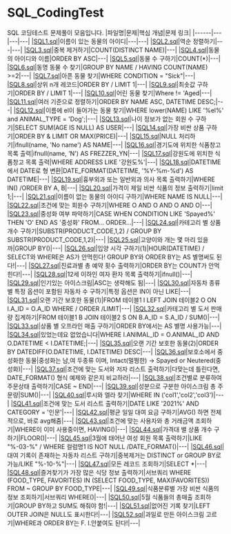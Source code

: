 # SQL_CodingTest
SQL 코딩테스트 문제풀이 모음입니다.
|파일명|문제|핵심 개념|문제 링크|
|------|---|---|---|
|[SQL1.sql](https://github.com/ilmechaJu/SQL_CodingTest/blob/main/solutions/SQL1.sql)|이름이 있는 동물의 아이디|---|---|
|[SQL2.sql](https://github.com/ilmechaJu/SQL_CodingTest/blob/main/solutions/SQL2.sql)|역순 정렬하기|---|---|
|[SQL3.sql](https://github.com/ilmechaJu/SQL_CodingTest/blob/main/solutions/SQL3.sql)|중복 제거하기|COUNT(DISTINCT NAME)|---|
|[SQL4.sql](https://github.com/ilmechaJu/SQL_CodingTest/blob/main/solutions/SQL4.sql)|동물의 아이디와 이름|ORDER BY ASC|---|
|[SQL5.sql](https://github.com/ilmechaJu/SQL_CodingTest/blob/main/solutions/SQL5.sql)|동물 수 구하기|COUNT(*)|---|
|[SQL6.sql](https://github.com/ilmechaJu/SQL_CodingTest/blob/main/solutions/SQL6.sql)|동명 동물 수 찾기|GROUP BY NAME / HAVING COUNT(NAME) >=2|---|
|[SQL7.sql](https://github.com/ilmechaJu/SQL_CodingTest/blob/main/solutions/SQL7.sql)|아픈 동물 찾기|WHERE CONDITION = "Sick"|---|
|[SQL8.sql](https://github.com/ilmechaJu/SQL_CodingTest/blob/main/solutions/SQL8.sql)|상위 n개 레코드|ORDER BY / LIMIT 1|---|
|[SQL9.sql](https://github.com/ilmechaJu/SQL_CodingTest/blob/main/solutions/SQL9.sql)|최솟값 구하기|ORDER BY / LIMIT 1|---|
|[SQL10.sql](https://github.com/ilmechaJu/SQL_CodingTest/blob/main/solutions/SQL10.sql)|어린 동물 찾기|Where != 'Aged|---|
|[SQL11.sql](https://github.com/ilmechaJu/SQL_CodingTest/blob/main/solutions/SQL11.sql)|여러 기준으로 정렬하기|ORDER BY NAME ASC, DATETIME DESC;|---|
|[SQL12.sql](https://github.com/ilmechaJu/SQL_CodingTest/blob/main/solutions/SQL12.sql)|이름에 el이 들어가는 동물 찾기|WHERE lower(NAME) LIKE '%el%' and ANIMAL_TYPE = 'Dog';|---|
|[SQL13.sql](https://github.com/ilmechaJu/SQL_CodingTest/blob/main/solutions/SQL13.sql)|나이 정보가 없는 회원 수 구하기|SELECT SUM(AGE IS NULL) AS USER|---|
|[SQL14.sql](https://github.com/ilmechaJu/SQL_CodingTest/blob/main/solutions/SQL14.sql)|가장 비싼 상품 구하기|ORDER BY & LIMIT OR MAX(PRICE)|---|
|[SQL15.sql](https://github.com/ilmechaJu/SQL_CodingTest/blob/main/solutions/SQL15.sql)|NULL 처리하기|ifnull(name, 'No name') AS NAME|---|
|[SQL16.sql](https://github.com/ilmechaJu/SQL_CodingTest/blob/main/solutions/SQL16.sql)|경기도에 위치한 식품창고 목록 출력|ifnull(name, 'N') AS FREZZER_YN|---|
|[SQL17.sql](https://github.com/ilmechaJu/SQL_CodingTest/blob/main/solutions/SQL17.sql)|강원도에 위치한 식품창고 목록 출력|WHERE ADDRESS LIKE '강원도%'|---|
|[SQL18.sql](https://github.com/ilmechaJu/SQL_CodingTest/blob/main/solutions/SQL18.sql)|DATETIME에서 DATE로 형 변환|DATE_FORMAT(DATETIME, '%Y-%m-%d') AS DATETIME|---|
|[SQL19.sql](https://github.com/ilmechaJu/SQL_CodingTest/blob/main/solutions/SQL19.sql)|흉부외과 또는 일반외과 의사 목록 출력하기|WHERE IN() /ORDER BY A, B|---|
|[SQL20.sql](https://github.com/ilmechaJu/SQL_CodingTest/blob/main/solutions/SQL20.sql)|가격이 제일 비싼 식품의 정보 출력하기|limit 1;|---|
|[SQL21.sql](https://github.com/ilmechaJu/SQL_CodingTest/blob/main/solutions/SQL21.sql)|이름이 없는 동물의 아이디 구하기|WHERE NAME IS NULL|---|
|[SQL22.sql](https://github.com/ilmechaJu/SQL_CodingTest/blob/main/solutions/SQL22.sql)|조건에 맞는 회원수 구하기|WHERE O AND O AND O AND O|---|
|[SQL23.sql](https://github.com/ilmechaJu/SQL_CodingTest/blob/main/solutions/SQL23.sql)|중성화 여부 파악하기|CASE WHEN CONDITION LIKE 'Spayed%' THEN 'O' END AS '중성화' FROM... ORDER...|---|
|[SQL24.sql](https://github.com/ilmechaJu/SQL_CodingTest/blob/main/solutions/SQL24.sql)|카테고리 별 상품 개수 구하기|SUBSTR(PRODUCT_CODE,1,2) / GROUP BY SUBSTR(PRODUCT_CODE,1,2)|---|
|[SQL25.sql](https://github.com/ilmechaJu/SQL_CodingTest/blob/main/solutions/SQL25.sql)|고양이와 개는 몇 마리 있을까|GROUP BY()|---|
|[SQL26.sql](https://github.com/ilmechaJu/SQL_CodingTest/blob/main/solutions/SQL26.sql)|입양 시각 구하기(1)|HOUR(DATETIME) / SELECT와 WHERE은 AS가 안먹힌다! GROUP BY와 ORDER BY는 AS 별명써도 된다!|---|
|[SQL27.sql](https://github.com/ilmechaJu/SQL_CodingTest/blob/main/solutions/SQL27.sql)|진료과별 총 예약 횟수 출력하기|ORDER BY는 COUNT가 안먹힌다!|---|
|[SQL28.sql](https://github.com/ilmechaJu/SQL_CodingTest/blob/main/solutions/SQL28.sql)|12세 이하인 여자 환자 목록 출력하기|ifnull()|---|
|[SQL29.sql](https://github.com/ilmechaJu/SQL_CodingTest/blob/main/solutions/SQL29.sql)|인기있는 아이스크림|ASC는 생략해도 됨|---|
|[SQL30.sql](https://github.com/ilmechaJu/SQL_CodingTest/blob/main/solutions/SQL30.sql)|자동차 종류 별 특정 옵션이 포함된 자동차 수 구하기|특정 옵션은 IN이 아닌 LIKE|---|
|[SQL31.sql](https://github.com/ilmechaJu/SQL_CodingTest/blob/main/solutions/SQL31.sql)|오랜 기간 보호한 동물(1)|FROM 테이블1 I LEFT JOIN 테이블2 O ON I.A_ID = O.A_ID WHERE / ORDER /LIMIT|---|
|[SQL32.sql](https://github.com/ilmechaJu/SQL_CodingTest/blob/main/solutions/SQL32.sql)|카테고리 별 도서 판매량 집계하기|FROM 테이블1 B JOIN 테이블2 S ON B.A_ID = S.A_ID / SUM()|---|
|[SQL33.sql](https://github.com/ilmechaJu/SQL_CodingTest/blob/main/solutions/SQL33.sql)|상품 별 오프라인 매출 구하기|ORDER BY에서는 AS 별명 사용가능|---|
|[SQL34.sql](https://github.com/ilmechaJu/SQL_CodingTest/blob/main/solutions/SQL34.sql)|있었는데요 없었습니다|WHERE I.ANIMAL_ID = O.ANIMAL_ID AND O.DATETIME < I.DATETIME;|---|
|[SQL35.sql](https://github.com/ilmechaJu/SQL_CodingTest/blob/main/solutions/SQL35.sql)|오랜 기간 보호한 동물(2)|ORDER BY DATEDIFF(O.DATETIME, I.DATETIME) DESC|---|
|[SQL36.sql](https://github.com/ilmechaJu/SQL_CodingTest/blob/main/solutions/SQL36.sql)|보호소에서 중성화한 동물|중성화는 남,여 두종류 이며, Intact(멀쩡한) -> Spayed or Neutered(중성화)|---|
|[SQL37.sql](https://github.com/ilmechaJu/SQL_CodingTest/blob/main/solutions/SQL37.sql)|조건에 맞는 도서와 저자 리스트 출력하기|다맞는데 틀린다면, DATE_FORMAT() 형식 예제와 같은지 비교하라|---|
|[SQL38.sql](https://github.com/ilmechaJu/SQL_CodingTest/blob/main/solutions/SQL38.sql)|조건별로 분류하여 주문상태 출력하기|CASE ~ END|---|
|[SQL39.sql](https://github.com/ilmechaJu/SQL_CodingTest/blob/main/solutions/SQL39.sql)|성분으로 구분한 아이스크림 총 주문량|SUM()|---|
|[SQL40.sql](https://github.com/ilmechaJu/SQL_CodingTest/blob/main/solutions/SQL40.sql)|루시와 엘라 찾기|WHERE IN ('col1','col2','col3')|---|
|[SQL41.sql](https://github.com/ilmechaJu/SQL_CodingTest/blob/main/solutions/SQL41.sql)|조건에 맞는 도서 리스트 출력하기|DATE LIKE '2021%' AND CATEGORY = '인문'|---|
|[SQL42.sql](https://github.com/ilmechaJu/SQL_CodingTest/blob/main/solutions/SQL42.sql)|평균 일일 대여 요금 구하기|AVG() 하면 전체적으로, 바로 avg해줌|---|
|[SQL43.sql](https://github.com/ilmechaJu/SQL_CodingTest/blob/main/solutions/SQL43.sql)|조건에 맞는 사용자와 총 거래금액 조회하기|WHERE이 이미 사용중이면, HAVING()|---|
|[SQL44.sql](https://github.com/ilmechaJu/SQL_CodingTest/blob/main/solutions/SQL44.sql)|가격대 별 상품 개수 구하기|FLOOR()|---|
|[SQL45.sql](https://github.com/ilmechaJu/SQL_CodingTest/blob/main/solutions/SQL45.sql)|3월에 태어난 여성 회원 목록 출력하기|LIKE "%-03-%" / WHERE 컬럼명1 IS NOT NULL /DATE_FORMAT()|---|
|[SQL46.sql](https://github.com/ilmechaJu/SQL_CodingTest/blob/main/solutions/SQL46.sql)|대여 기록이 존재하는 자동차 리스트 구하기|중복제거는 DISTINCT or GROUP BY로 가능/LIKE "%-10-%"|---|
|[SQL47.sql](https://github.com/ilmechaJu/SQL_CodingTest/blob/main/solutions/SQL47.sql)|모든 레코드 조회하기|SELECT *|---|
|[SQL48.sql](https://github.com/ilmechaJu/SQL_CodingTest/blob/main/solutions/SQL48.sql)|즐겨찾기가 가장 많은 식당 정보 출력하기|서브쿼리 WHERE (FOOD_TYPE, FAVORITES) IN (SELECT FOOD_TYPE, MAX(FAVORITES)) FROM ~ GROUP BY FOOD_TYPE|---|
|[SQL49.sql](https://github.com/ilmechaJu/SQL_CodingTest/blob/main/solutions/SQL48.sql)|식품분류별 가장 비싼 식품의 정보 조회하기|서브쿼리 WHERE()|---|
|[SQL50.sql](https://github.com/ilmechaJu/SQL_CodingTest/blob/main/solutions/SQL50.sql)|5월 식품들의 총매출 조회하기|GROUP BY하고 SUM도 해줘야 함!|---|
|[SQL51.sql](https://github.com/ilmechaJu/SQL_CodingTest/blob/main/solutions/SQL51.sql)|없어진 기록 찾기|LEFT OUTER JOIN은 NULL도 표시한다!|---|
|[SQL52.sql](https://github.com/ilmechaJu/SQL_CodingTest/blob/main/solutions/SQL52.sql)|과일로 만든 아이스크림 고르기|WHERE과 ORDER BY는 F. I.안붙여도 된다!|---|